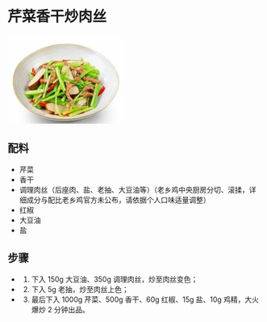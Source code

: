 # 芹菜香干炒肉丝

![芹菜香干炒肉丝](/images/芹菜香干炒肉丝.jpg)

## 配料

- 芹菜
- 香干
- 调理肉丝（后座肉、盐、老抽、大豆油等）（老乡鸡中央厨房分切、滚揉，详细成分与配比老乡鸡官方未公布，请依据个人口味适量调整）
- 红椒
- 大豆油
- 盐

## 步骤

- 1. 下入 150g 大豆油、350g 调理肉丝，炒至肉丝变色；
- 2. 下入 5g 老抽，炒至肉丝上色；
- 3. 最后下入 1000g 芹菜、500g 香干、60g 红椒、15g 盐、10g 鸡精，大火爆炒 2 分钟出品。
